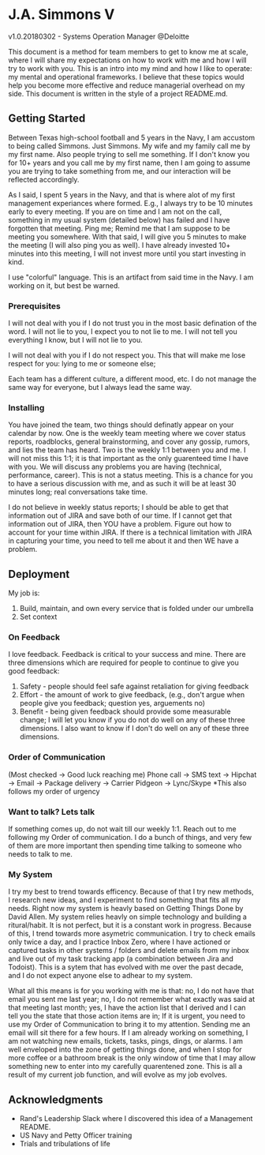 # J.A. Simmons V
v1.0.20180302 - Systems Operation Manager @Deloitte

This document is a method for team members to get to know me at scale, where I will share my expectations on how to work with me and how I will try to work with you. This is an intro into my mind and how I like to operate: my mental and operational frameworks. I believe that these topics would help you become more effective and reduce managerial overhead on my side. This document is written in the style of a project README.md.

## Getting Started

Between Texas high-school football and 5 years in the Navy, I am accustom to being called Simmons. Just Simmons. My wife and my family call me by my first name. Also people trying to sell me something. If I don't know you for 10+ years and you call me by my first name, then I am going to assume you are trying to take something from me, and our interaction will be reflected accordingly.

As I said, I spent 5 years in the Navy, and that is where alot of my first management experiances where formed. E.g., I always try to be 10 minutes early to every meeting. If you are on time and I am not on the call, something in my usual system (detailed below) has failed and I have forgotten that meeting. Ping me; Remind me that I am suppose to be meeting you somewhere. With that said, I will give you 5 minutes to make the meeting (I will also ping you as well). I have already invested 10+ minutes into this meeting, I will not invest more until you start investing in kind.

I use "colorful" language. This is an artifact from said time in the Navy. I am working on it, but best be warned.

### Prerequisites

I will not deal with you if I do not trust you in the most basic defination of the word. I will not lie to you, I expect you to not lie to me. I will not tell you everything I know, but I will not lie to you. 

I will not deal with you if I do not respect you. This that will make me lose respect for you: lying to me or someone else; 

Each team has a different culture, a different mood, etc. I do not manage the same way for everyone, but I always lead the same way.

### Installing

You have joined the team, two things should definatly appear on your calendar by now. One is the weekly team meeting where we cover status reports, roadblocks, general brainstorming, and cover any gossip, rumors, and lies the team has heard. Two is the weekly 1:1 between you and me. I will not miss this 1:1; it is that important as the only guarenteed time I have with you. We will discuss any problems you are having (technical, performance, career). This is not a status meeting. This is a chance for you to have a serious discussion with me, and as such it will be at least 30 minutes long; real conversations take time. 

I do not believe in weekly status reports; I should be able to get that information out of JIRA and save both of our time. If I cannot get that information out of JIRA, then YOU have a problem. Figure out how to account for your time within JIRA. If there is a technical limitation with JIRA in capturing your time, you need to tell me about it and then WE have a problem.

## Deployment

My job is:
1. Build, maintain, and own every service that is folded under our umbrella
2. Set context

### On Feedback
I love feedback. Feedback is critical to your success and mine. There are three dimensions which are required for people to continue to give you good feedback: 
1) Safety - people should feel safe against retaliation for giving feedback
2) Effort - the amount of work to give feedback, (e.g., don't argue when people give you feedback; question yes, arguements no)
3) Benefit - being given feedback should provide some measurable change;
I will let you know if you do not do well on any of these three dimensions. I also want to know if I don't do well on any of these three dimensions. 

### Order of Communication 
(Most checked -> Good luck reaching me)
Phone call -> SMS text -> Hipchat -> Email -> Package delivery -> Carrier Pidgeon -> Lync/Skype
*This also follows my order of urgency

### Want to talk? Lets talk
If something comes up, do not wait till our weekly 1:1. Reach out to me following my Order of communication. I do a bunch of things, and very few of them are more important then spending time talking to someone who needs to talk to me.

### My System
I try my best to trend towards efficency. Because of that I try new methods, I research new ideas, and I experiment to find something that fits all my needs. Right now my system is heavly based on Getting Things Done by David Allen. My system relies heavly on simple technology and building a ritural/habit. It is not perfect, but it is a constant work in progress. Because of this, I trend towards more asymetric communication. I try to check emails only twice a day, and I practice Inbox Zero, where I have actioned or captured tasks in other systems / folders and delete emails from my inbox and live out of my task tracking app (a combination between Jira and Todoist). This is a sytem that has evolved with me over the past decade, and I do not expect anyone else to adhear to my system. 

What all this means is for you working with me is that: no, I do not have that email you sent me last year; no, I do not remember what exactly was said at that meeting last month; yes, I have the action list that I derived and I can tell you the state that those action items are in; If it is urgent, you need to use my Order of Communication to bring it to my attention. Sending me an email will sit there for a few hours. If I am already working on something, I am not watching new emails, tickets, tasks, pings, dings, or alarms. I am well enveloped into the zone of getting things done, and when I stop for more coffee or a bathroom break is the only window of time that I may allow something new to enter into my carefully quarentened zone. This is all a result of my current job function, and will evolve as my job evolves.

## Acknowledgments

* Rand's Leadership Slack where I discovered this idea of a Management README.
* US Navy and Petty Officer training
* Trials and tribulations of life

